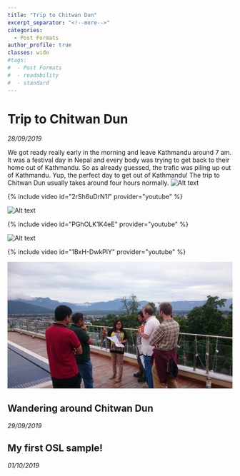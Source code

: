 ```yaml
---
title: "Trip to Chitwan Dun"
excerpt_separator: "<!--more-->"
categories:
  - Post Formats
author_profile: true
classes: wide
#tags:
#  - Post Formats
#  - readability
#  - standard
---
```

# Trip to Chitwan Dun
_28/09/2019_

We got ready really early in the morning and leave Kathmandu around 7 am. It was a festival day in Nepal and every body was trying to get back to their home out of Kathmandu. So as already guessed, the trafic was piling up out of Kathmandu. Yup, the perfect day to get out of Kathmandu! The trip to Chitwan Dun usually takes around four hours normally. 
<img src="/images/nepal/depart.jpg" alt="Alt text"/>

{% include video id="2rSh6uDrN1I" provider="youtube" %}


<img src="/images/nepal/view.jpg" alt="Alt text"/>

{% include video id="PGhOLK1K4eE" provider="youtube" %}


<img src="/images/nepal/chitwan.jpg" alt="Alt text"/>

{% include video id="1BxH-DwkPlY" provider="youtube" %}

<img src="/images/nepal/roof.jpg" alt="Alt text"/>


## Wandering around Chitwan Dun
_29/09/2019_

## My first OSL sample!
_01/10/2019_

